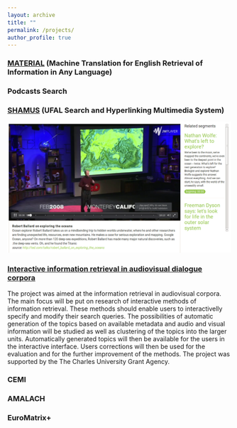```yaml
---
layout: archive
title: ""
permalink: /projects/
author_profile: true
---
```


### [MATERIAL](https://www.iarpa.gov/index.php/research-programs/material) (Machine Translation for English Retrieval of Information in Any Language)


### Podcasts Search

### [SHAMUS](http://ufal.mff.cuni.cz/shamus) (UFAL Search and Hyperlinking Multimedia System)
![Shamus](images/shamus.png)

### [Interactive information retrieval in audiovisual dialogue corpora](https://ufal.mff.cuni.cz/grants/interactive-information-retrieval-audiovisual-dialogue-corpora)
The project was aimed at the information retrieval in audiovisual corpora. The main focus will be put on research of interactive methods of information retrieval. These methods should enable users to interactivelly specify and modify their search queries. The possibilities of automatic generation of the topics based on available metadata and audio and visual information will be studied as well as clustering of the topics into the larger units. Automatically generated topics will then be available for the users in the interactive interface. Users corrections will then be used for the evaluation and for the further improvement of the methods. The project was supported by the The Charles University Grant Agency.

### CEMI

### AMALACH

### EuroMatrix+ 
